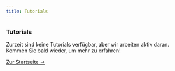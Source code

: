 ```yaml
---
title: Tutorials
---
```


<div class="card">
  <h3>Tutorials</h3>
  <p>Zurzeit sind keine Tutorials verfügbar, aber wir arbeiten aktiv daran. Kommen Sie bald wieder, um mehr zu erfahren!</p>
  <a href="../" class="card-link">Zur Startseite &rarr;</a>
</div>

